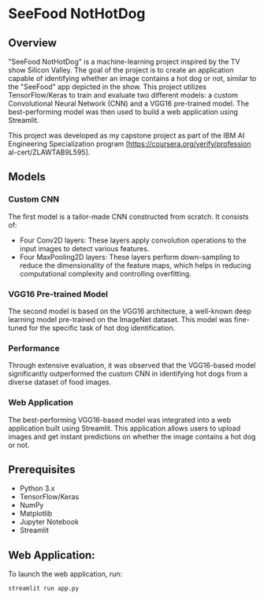 # SeeFood NotHotDog

## Overview

"SeeFood NotHotDog" is a machine-learning project inspired by the TV show Silicon Valley. The goal of the project is to create an application capable of identifying whether an image contains a hot dog or not, similar to the "SeeFood" app depicted in the show. This project utilizes TensorFlow/Keras to train and evaluate two different models: a custom Convolutional Neural Network (CNN) and a VGG16 pre-trained model. The best-performing model was then used to build a web application using Streamlit.

This project was developed as my capstone project as part of the IBM AI Engineering Specialization program [https://coursera.org/verify/profession al-cert/ZLAWTAB9L595].

## Models
### Custom CNN

The first model is a tailor-made CNN constructed from scratch. It consists of:

  - Four Conv2D layers: These layers apply convolution operations to the input images to detect various features.
  - Four MaxPooling2D layers: These layers perform down-sampling to reduce the dimensionality of the feature maps, which helps in reducing computational complexity and controlling overfitting.

### VGG16 Pre-trained Model

The second model is based on the VGG16 architecture, a well-known deep learning model pre-trained on the ImageNet dataset. This model was fine-tuned for the specific task of hot dog identification.

### Performance

Through extensive evaluation, it was observed that the VGG16-based model significantly outperformed the custom CNN in identifying hot dogs from a diverse dataset of food images.


### Web Application

The best-performing VGG16-based model was integrated into a web application built using Streamlit. This application allows users to upload images and get instant predictions on whether the image contains a hot dog or not.

## Prerequisites

  - Python 3.x
  - TensorFlow/Keras
  - NumPy
  - Matplotlib
  - Jupyter Notebook
  - Streamlit

## Web Application: 
To launch the web application, run:

    streamlit run app.py
